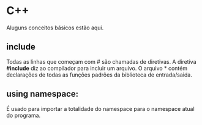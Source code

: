 # C++ 

Aluguns conceitos básicos estão aqui.

## include

Todas as linhas que começam com \# são chamadas de diretivas. A diretiva **\#include** diz ao compilador para incluir um arquivo. O arquivo **<iostream>*** contém declarações de todas as funções padrões da biblioteca de entrada/saida.

## using namespace:

É usado para importar a totalidade do namespace para o namespace atual do programa.